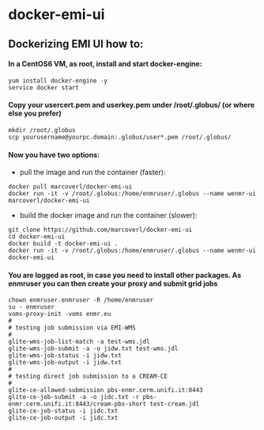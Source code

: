 # docker-emi-ui
## Dockerizing EMI UI how to:
#### In a CentOS6 VM, as root, install and start docker-engine:
```
yum install docker-engine -y
service docker start
```
#### Copy your usercert.pem and userkey.pem under /root/.globus/ (or where else you prefer)
```
mkdir /root/.globus
scp yourusername@yourpc.domain:.globus/user*.pem /root/.globus/
```
#### Now you have two options:
- pull the image and run the container (faster):
```
docker pull marcoverl/docker-emi-ui
docker run -it -v /root/.globus:/home/enmruser/.globus --name wenmr-ui marcoverl/docker-emi-ui
```
- build the docker image and run the container (slower):
```
git clone https://github.com/marcoverl/docker-emi-ui
cd docker-emi-ui
docker build -t docker-emi-ui .
docker run -it -v /root/.globus:/home/enmruser/.globus --name wenmr-ui docker-emi-ui
```
#### You are logged as root, in case you need to install other packages. As enmruser you can then create your proxy and submit grid jobs
```
chown enmruser.enmruser -R /home/enmruser
su - enmruser
voms-proxy-init -voms enmr.eu
#
# testing job submission via EMI-WMS
#
glite-wms-job-list-match -a test-wms.jdl
glite-wms-job-submit -a -o jidw.txt test-wms.jdl
glite-wms-job-status -i jidw.txt
glite-wms-job-output -i jidw.txt
#
# testing direct job submission to a CREAM-CE
#
glite-ce-allowed-submission pbs-enmr.cerm.unifi.it:8443
glite-ce-job-submit -a -o jidc.txt -r pbs-enmr.cerm.unifi.it:8443/cream-pbs-short test-cream.jdl
glite-ce-job-status -i jidc.txt
glite-ce-job-output -i jidc.txt
```
